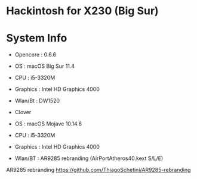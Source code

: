 Hackintosh for X230 (Big Sur)
==

System Info
=====
* Opencore : 0.6.6
* OS       : macOS Big Sur 11.4
* CPU      : i5-3320M
* Graphics : Intel HD Graphics 4000
* Wlan/Bt  : DW1520

* Clover
* OS : macOS Mojave 10.14.6
* CPU : i5-3320M
* Graphics : Intel HD Graphics 4000
* Wlan/BT : AR9285 rebranding (AirPortAtheros40.kext S/L/E)


AR9285 rebranding https://github.com/ThiagoSchetini/AR9285-rebranding
